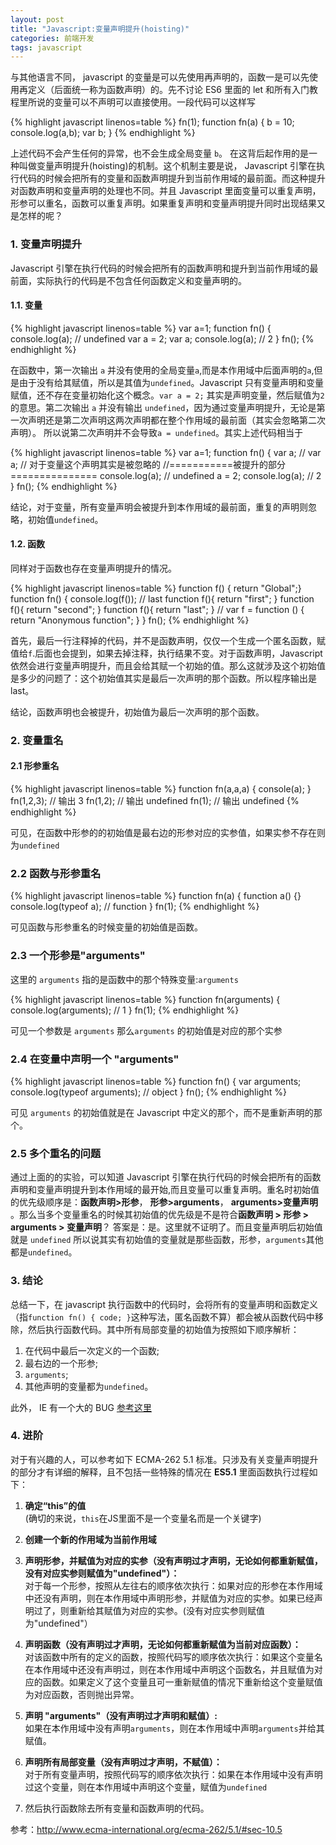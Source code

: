 ```yaml
---
layout: post
title: "Javascript:变量声明提升(hoisting)"
categories: 前端开发
tags: javascript
---
```


与其他语言不同， javascript 的变量是可以先使用再声明的，函数一是可以先使用再定义（后面统一称为函数声明）的。先不讨论 ES6 里面的 let 和所有入门教程里所说的变量可以不声明可以直接使用。一段代码可以这样写

{% highlight javascript linenos=table %}
fn(1);
function fn(a)
{
    b = 10;
    console.log(a,b);
    var b;
}
{% endhighlight %}

上述代码不会产生任何的异常，也不会生成全局变量 `b`。 在这背后起作用的是一种叫做变量声明提升(hoisting)的机制。这个机制主要是说， Javascript 引擎在执行代码的时候会把所有的变量和函数声明提升到当前作用域的最前面。而这种提升对函数声明和变量声明的处理也不同。并且 Javascript 里面变量可以重复声明，形参可以重名，函数可以重复声明。如果重复声明和变量声明提升同时出现结果又是怎样的呢？

### 1. 变量声明提升

Javascript 引擎在执行代码的时候会把所有的函数声明和提升到当前作用域的最前面，实际执行的代码是不包含任何函数定义和变量声明的。

#### 1.1. 变量 

{% highlight javascript linenos=table %}
var a=1;
function fn()
{
    console.log(a); // undefined
    var a = 2;
    var a;
    console.log(a); // 2
}
fn();
{% endhighlight %}

在函数中，第一次输出 `a` 并没有使用的全局变量`a`,而是本作用域中后面声明的`a`,但是由于没有给其赋值，所以是其值为`undefined`。Javascript 只有变量声明和变量赋值，还不存在变量初始化这个概念。`var a = 2;` 其实是声明变量，然后赋值为`2`的意思。第二次输出 `a` 并没有输出 `undefined`，因为通过变量声明提升，无论是第一次声明还是第二次声明这两次声明都在整个作用域的最前面（其实会忽略第二次声明）。 所以说第二次声明并不会导致`a = undefined`。其实上述代码相当于

{% highlight javascript linenos=table %}
var a=1;
function fn()
{
    var a;
    // var a;  // 对于变量这个声明其实是被忽略的
    //===========被提升的部分===============
    console.log(a); // undefined
    a = 2;
    console.log(a); // 2
}
fn();
{% endhighlight %}

结论，对于变量，所有变量声明会被提升到本作用域的最前面，重复的声明则忽略，初始值`undefined`。

#### 1.2. 函数

同样对于函数也存在变量声明提升的情况。

{% highlight javascript linenos=table %}
function  f() { return "Global";}
function fn()
{
    console.log(f());  // last
    function f(){ return "first"; }
    function f(){ return "second"; }
    function f(){ return "last"; }
    // var f = function () { return "Anonymous function"; }
}
fn();
{% endhighlight %}

首先，最后一行注释掉的代码，并不是函数声明，仅仅一个生成一个匿名函数，赋值给`f`.后面也会提到，如果去掉注释，执行结果不变。对于函数声明，Javascript 依然会进行变量声明提升，而且会给其赋一个初始的值。那么这就涉及这个初始值是多少的问题了：这个初始值其实是最后一次声明的那个函数。所以程序输出是last。

结论，函数声明也会被提升，初始值为最后一次声明的那个函数。

### 2. 变量重名

#### 2.1 形参重名


{% highlight javascript linenos=table %}
function fn(a,a,a)
{
    console(a);
}
fn(1,2,3); // 输出 3
fn(1,2);   // 输出 undefined
fn(1);     // 输出 undefined
{% endhighlight %}

可见，在函数中形参的的初始值是最右边的形参对应的实参值，如果实参不存在则为`undefined`

### 2.2 函数与形参重名

{% highlight javascript linenos=table %}
function fn(a)
{
    function a() {}
    console.log(typeof a); // function
}
fn(1);
{% endhighlight %}

可见函数与形参重名的时候变量的初始值是函数。

### 2.3 一个形参是"arguments"

这里的 `arguments` 指的是函数中的那个特殊变量:`arguments`

{% highlight javascript linenos=table %}
function fn(arguments)
{
    console.log(arguments); // 1
}
fn(1);
{% endhighlight %}

可见一个参数是 `arguments` 那么`arguments` 的初始值是对应的那个实参

### 2.4 在变量中声明一个 "arguments"

{% highlight javascript linenos=table %}
function fn()
{
    var arguments;
    console.log(typeof arguments); // object
}
fn();
{% endhighlight %}

可见 `arguments` 的初始值就是在 Javascript 中定义的那个，而不是重新声明的那个。

### 2.5 多个重名的问题

通过上面的的实验，可以知道 Javascript 引擎在执行代码的时候会把所有的函数声明和变量声明提升到本作用域的最开始,而且变量可以重复声明。重名时初始值的优先级顺序是：**函数声明>形参**， **形参>arguments**， **arguments>变量声明** 。那么当多个变量重名的时候其初始值的优先级是不是符合**函数声明 > 形参 > arguments > 变量声明**？ 答案是：是。这里就不证明了。而且变量声明后初始值就是 `undefined` 所以说其实有初始值的变量就是那些函数，形参，`arguments`其他都是`undefined`。

### 3. 结论

总结一下，在 javascript 执行函数中的代码时，会将所有的变量声明和函数定义（指`function fn() { code; }`这种写法，匿名函数不算）都会被从函数代码中移除，然后执行函数代码。其中所有局部变量的初始值为按照如下顺序解析：

1. 在代码中最后一次定义的一个函数;
2. 最右边的一个形参;
3. `arguments`;
4. 其他声明的变量都为`undefined`。

此外， IE 有一个大的 BUG [参考这里](http://hax.iteye.com/blog/349569)

### 4. 进阶

对于有兴趣的人，可以参考如下 ECMA-262 5.1 标准。只涉及有关变量声明提升的部分才有详细的解释，且不包括一些特殊的情况在 **ES5.1** 里面函数执行过程如下：

1. **确定“this”的值**   
(确切的来说，`this`在JS里面不是一个变量名而是一个关键字)

1.  **创建一个新的作用域为当前作用域**

1.  **声明形参，并赋值为对应的实参（没有声明过才声明，无论如何都重新赋值，没有对应实参则赋值为"undefined"）：**    
对于每一个形参，按照从左往右的顺序依次执行：如果对应的形参在本作用域中还没有声明，则在本作用域中声明形参，并赋值为对应的实参。如果已经声明过了，则重新给其赋值为对应的实参。(没有对应实参则赋值为"undefined"）

1. **声明函数（没有声明过才声明，无论如何都重新赋值为当前对应函数）：**    
对该函数中所有的定义的函数，按照代码写的顺序依次执行：如果这个变量名在本作用域中还没有声明过，则在本作用域中声明这个函数名，并且赋值为对应的函数。如果定义了这个变量且可一重新赋值的情况下重新给这个变量赋值为对应函数，否则抛出异常。

1. **声明 "arguments"（没有声明过才声明和赋值）:**   
如果在本作用域中没有声明`arguments`，则在本作用域中声明`arguments`并给其赋值。

1. **声明所有局部变量（没有声明过才声明，不赋值）：**   
对于所有变量声明，按照代码写的顺序依次执行：如果在本作用域中没有声明过这个变量，则在本作用域中声明这个变量，赋值为`undefined`

1. 然后执行函数除去所有变量和函数声明的代码。

参考：<http://www.ecma-international.org/ecma-262/5.1/#sec-10.5>


